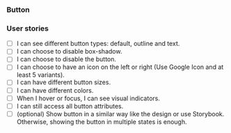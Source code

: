 ### Button

### User stories

-   [ ] I can see different button types: default, outline and text.
-   [ ] I can choose to disable box-shadow.
-   [ ] I can choose to disable the button.
-   [ ] I can choose to have an icon on the left or right (Use Google Icon and at least 5 variants).
-   [ ] I can have different button sizes.
-   [ ] I can have different colors.
-   [ ] When I hover or focus, I can see visual indicators.
-   [ ] I can still access all button attributes.
-   [ ] (optional) Show button in a similar way like the design or use Storybook. Otherwise, showing the button in multiple states is enough.
